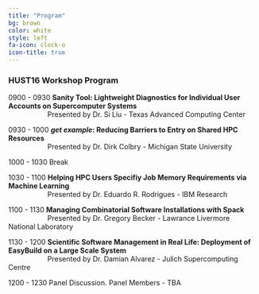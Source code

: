 ```yaml
---
title: "Program"
bg: brown
color: white
style: left
fa-icon: clock-o
icon-title: true
---
```


### HUST16 Workshop Program

0900 \- 0930 **Sanity Tool: Lightweight Diagnostics for Individual User Accounts on Supercomputer Systems**  
&nbsp;&nbsp;&nbsp;&nbsp;&nbsp;&nbsp;&nbsp;&nbsp;&nbsp;&nbsp;&nbsp;&nbsp;&nbsp;&nbsp;&nbsp;&nbsp;&nbsp;&nbsp;&nbsp;&nbsp;Presented by  Dr. Si Liu \- Texas Advanced Computing Center

0930 \- 1000 **_get example_\: Reducing Barriers to Entry on Shared HPC Resources**  
&nbsp;&nbsp;&nbsp;&nbsp;&nbsp;&nbsp;&nbsp;&nbsp;&nbsp;&nbsp;&nbsp;&nbsp;&nbsp;&nbsp;&nbsp;&nbsp;&nbsp;&nbsp;&nbsp;&nbsp;Presented by Dr. Dirk Colbry \- Michigan State University

1000 \- 1030 Break  

1030 \- 1100 **Helping HPC Users Specifiy Job Memory Requirements via Machine Learning**  
&nbsp;&nbsp;&nbsp;&nbsp;&nbsp;&nbsp;&nbsp;&nbsp;&nbsp;&nbsp;&nbsp;&nbsp;&nbsp;&nbsp;&nbsp;&nbsp;&nbsp;&nbsp;&nbsp;&nbsp;Presented by Dr. Eduardo R. Rodrigues \- IBM Research

1100 \- 1130 **Managing Combinatorial Software Installations with Spack**  
&nbsp;&nbsp;&nbsp;&nbsp;&nbsp;&nbsp;&nbsp;&nbsp;&nbsp;&nbsp;&nbsp;&nbsp;&nbsp;&nbsp;&nbsp;&nbsp;&nbsp;&nbsp;&nbsp;&nbsp;Presented by Dr. Gregory Becker \- Lawrance Livermore National Laboratory

1130 \- 1200 **Scientific Software Management in Real Life\: Deployment of EasyBuild on a Large Scale System**  
&nbsp;&nbsp;&nbsp;&nbsp;&nbsp;&nbsp;&nbsp;&nbsp;&nbsp;&nbsp;&nbsp;&nbsp;&nbsp;&nbsp;&nbsp;&nbsp;&nbsp;&nbsp;&nbsp;&nbsp;Presented by Dr. Damian Alvarez \- Julich Supercomputing Centre

1200 \- 1230 Panel Discussion.  Panel Members - TBA



